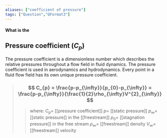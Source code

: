 ```yaml
---
aliases: ["coefficient of pressure"]
tags: ["Question","QFormat3"]
---
```


#### What is the
## Pressure coefficient ($C_{p}$)
The pressure coefficient is a dimensionless number which describes the relative pressures throughout a flow field in fluid dynamics. The pressure coefficient is used in aerodynamics and hydrodynamics. Every point in a fluid flow field has its own unique pressure coefficient.

> ### $$ C_{p} = \frac{p-p_{\infty}}{p_{0}-p_{\infty}} =  \frac{p-p_{\infty}}{\frac{1}{2}\rho_{\infty}V^{2}_{\infty}} $$ 
>> where:
>> $C_{p} =$ [[pressure coefficient]]
>> $p=$ [[static pressure]]
>> $p_{\infty}=$ [[static pressure]] in the [[freestream]]
>> $p_{0}=$ [[stagnation pressure]] in the free stream
>> $\rho_{\infty}=$ [[freestream]] density
>> $V_{\infty}=$ [[freestream]] velocity